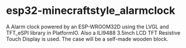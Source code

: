 # esp32-minecraftstyle_alarmclock
A Alarm clock powered by an ESP-WROOM32D using the LVGL and TFT_eSPI library in PlatformIO.
Also a ILI9488 3.5inch LCD TFT Resistive Touch Display is used.
The case will be a self-made wooden block.
